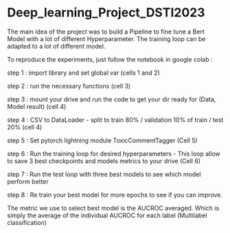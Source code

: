 # Deep_learning_Project_DSTI2023


The main idea of the project was to build a Pipeline to fine tune a Bert Model with a lot of different Hyperparameter.
The training loop can be adapted to a lot of different model. 

To reproduce the experiments, just follow the notebook in google colab :

step 1 : import library and set global var (cells 1 and 2)

step 2 : run the necessary functions (cell 3)

step 3 : mount your drive and run the code to get your dir ready for (Data, Model result) (cell 4)

step 4 : CSV to DataLoader - split to train 80% / validation 10% of train / test 20% (cell 4)

step 5 : Set pytorch lightning module ToxicCommentTagger  (Cell 5)

step 6 : Run the training loop for desired hyperparameters - This loop allow to save 3 best checkpoints and models metrics to your drive (Cell 6)

step 7 : Run the test loop with three best models to see which model perform better

step 8 : Re train your best model for more epochs to see if you can improve.



The metric we use to select best model is the AUCROC averaged. Which is simply the average of the individual AUCROC for each label (Multilabel classification)

